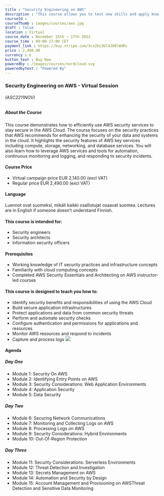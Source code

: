 ```yaml
---
title : "Security Engineering on AWS"
description : "This course allows you to test new skills and apply knowledge to your working environment through a variety of practical exercises. This course will be delivered through a mix of instructor-led training (ILT) and hands-on labs."
courseId : 
courseThumb : images/courses/aws.jpg
draft : false
location : Virtual
course_date : November 15th – 17th 2022
course_time : 09:00-17:00 CET
payment_link : https://buy.stripe.com/3cs2bi3bl4J00lWdRc
price : 2,490.00
currency : €
button_text : Buy Now 
poweredby : /images/courses/nordcloud.svg
poweredbytext : "Powered By"
---
```



### Security Engineering on AWS - Virtual Session

###### (ASC2211NOV)

##### About the Course

This course demonstrates how to efficiently use AWS security services to stay secure in the AWS Cloud. The course focuses on the security practices that AWS recommends for enhancing the security of your data and systems in the cloud. It highlights the security features of AWS key services including compute, storage, networking, and database services. You will also learn how to leverage AWS services and tools for automation, continuous monitoring and logging, and responding to security incidents.

#### Course Price 

* Virtual campaign price EUR 2,140.00 (excl VAT)
* Regular price EUR 2,490.00 (excl VAT)

#### Language

Luennot ovat suomeksi, mikäli kaikki osallistujat osaavat suomea. Lectures are in English if someone doesn’t understand Finnish.

#### This course is intended for:

* Security engineers
* Security architects
* Information security officers

#### Prerequisites

* Working knowledge of IT security practices and infrastructure concepts
* Familiarity with cloud computing concepts
* Completed AWS Security Essentials and Architecting on AWS instructor-led courses

#### This course is designed to teach you how to:

* Identify security benefits and responsibilities of using the AWS Cloud
* Build secure application infrastructures
* Protect applications and data from common security threats
* Perform and automate security checks
* Configure authentication and permissions for applications and resources
* Monitor AWS resources and respond to incidents
* Capture and process logs
![](https://nordcloud.com/wp-content/uploads/2020/03/nordcloud_web_square-188.jpg#floatright)

#### Agenda

##### Day One

* Module 1: Security On AWS
* Module 2: Identifying Entry Points on AWS
* Module 3: Security Considerations: Web Application Environments
* Module 4: Application Security
* Module 5: Data Security

##### Day Two

* Module 6: Securing Network Communications
* Module 7: Monitoring and Collecting Logs on AWS
* Module 8: Processing Logs on AWS
* Module 9: Security Considerations: Hybrid Environments
* Module 10: Out-Of-Region Protection

##### Day Three

* Module 11: Security Considerations: Serverless Environments
* Module 12: Threat Detection and Investigation
* Module 13: Secrets Management on AWS
* Module 14: Automation and Security by Design
* Module 15: Account Management and Provisioning on AWSThreat Detection and Sensitive Data Monitoring